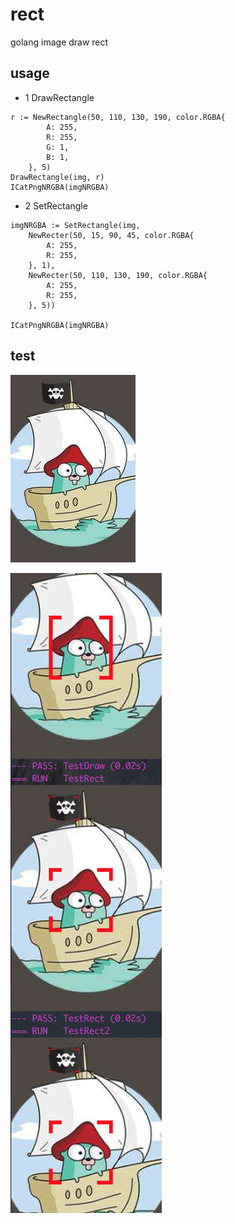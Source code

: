 # rect

golang image draw rect

## usage


 - 1 DrawRectangle

```
r := NewRectangle(50, 110, 130, 190, color.RGBA{
		A: 255,
		R: 255,
		G: 1,
		B: 1,
	}, 5)
DrawRectangle(img, r)
ICatPngNRGBA(imgNRGBA)
```


 - 2 SetRectangle

```
imgNRGBA := SetRectangle(img,
	NewRecter(50, 15, 90, 45, color.RGBA{
		A: 255,
		R: 255,
	}, 1),
	NewRecter(50, 110, 130, 190, color.RGBA{
		A: 255,
		R: 255,
	}, 5))

ICatPngNRGBA(imgNRGBA)
```

## test

![](https://raw.githubusercontent.com/toukii/rect/master/gosea.jpg)

![](https://raw.githubusercontent.com/toukii/rect/master/test.png)
